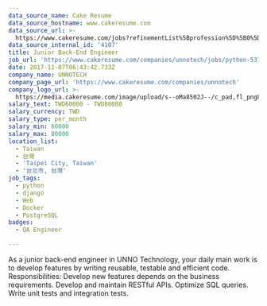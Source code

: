 ```yaml
---
data_source_name: Cake Resume
data_source_hostname: www.cakeresume.com
data_source_url: >-
  https://www.cakeresume.com/jobs?refinementList%5Bprofession%5D%5B0%5D=engineering_qa-engineer&refinementList%5Bsalary_type%5D=per_month&refinementList%5Bsalary_currency%5D=TWD&range%5Bsalary_range%5D%5Bmax%5D=600000
data_source_internal_id: '4107'
title: Junior Back-End Engineer
job_url: 'https://www.cakeresume.com/companies/unnotech/jobs/python-537a76'
date: 2017-11-07T06:43:42.733Z
company_name: UNNOTECH
company_page_url: 'https://www.cakeresume.com/companies/unnotech'
company_logo_url: >-
  https://media.cakeresume.com/image/upload/s--oMa8502J--/c_pad,fl_png8,h_200,w_200/v1639038882/nws02spnne0mdfqilcwj.png
salary_text: TWD60000 - TWD80000
salary_currency: TWD
salary_type: per_month
salary_min: 60000
salary_max: 80000
location_list:
  - Taiwan
  - 台灣
  - 'Taipei City, Taiwan'
  - '台北市, 台灣'
job_tags:
  - python
  - django
  - Web
  - Docker
  - PostgreSQL
badges:
  - QA Engineer

---
```


As a junior back-end engineer in UNNO Technology, your daily main work is to develop features by writing reusable, testable and efficient code. Responsibilities: Develop new features depends on the business requirements. Develop and maintain RESTful APIs. Optimize SQL queries. Write unit tests and integration tests.